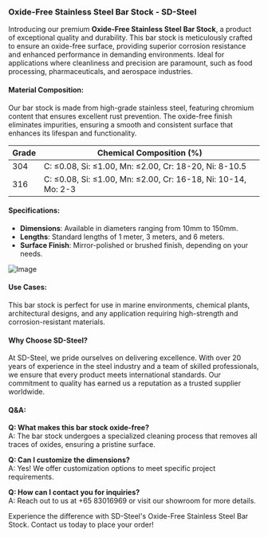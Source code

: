 ### Oxide-Free Stainless Steel Bar Stock - SD-Steel

Introducing our premium **Oxide-Free Stainless Steel Bar Stock**, a product of exceptional quality and durability. This bar stock is meticulously crafted to ensure an oxide-free surface, providing superior corrosion resistance and enhanced performance in demanding environments. Ideal for applications where cleanliness and precision are paramount, such as food processing, pharmaceuticals, and aerospace industries.

#### Material Composition:
Our bar stock is made from high-grade stainless steel, featuring chromium content that ensures excellent rust prevention. The oxide-free finish eliminates impurities, ensuring a smooth and consistent surface that enhances its lifespan and functionality.

| **Grade** | **Chemical Composition (%)** |
|-----------|-----------------------------|
| 304       | C: ≤0.08, Si: ≤1.00, Mn: ≤2.00, Cr: 18-20, Ni: 8-10.5 |
| 316       | C: ≤0.08, Si: ≤1.00, Mn: ≤2.00, Cr: 16-18, Ni: 10-14, Mo: 2-3 |

#### Specifications:
- **Dimensions**: Available in diameters ranging from 10mm to 150mm.
- **Lengths**: Standard lengths of 1 meter, 3 meters, and 6 meters.
- **Surface Finish**: Mirror-polished or brushed finish, depending on your needs.

![Image](https://github.com/user-attachments/assets/2567258e-e124-4816-932d-1809bd27ef0b)

#### Use Cases:
This bar stock is perfect for use in marine environments, chemical plants, architectural designs, and any application requiring high-strength and corrosion-resistant materials.

#### Why Choose SD-Steel?
At SD-Steel, we pride ourselves on delivering excellence. With over 20 years of experience in the steel industry and a team of skilled professionals, we ensure that every product meets international standards. Our commitment to quality has earned us a reputation as a trusted supplier worldwide.

#### Q&A:
**Q: What makes this bar stock oxide-free?**  
A: The bar stock undergoes a specialized cleaning process that removes all traces of oxides, ensuring a pristine surface.

**Q: Can I customize the dimensions?**  
A: Yes! We offer customization options to meet specific project requirements.

**Q: How can I contact you for inquiries?**  
A: Reach out to us at +65 83016969 or visit our showroom for more details.

Experience the difference with SD-Steel's Oxide-Free Stainless Steel Bar Stock. Contact us today to place your order!